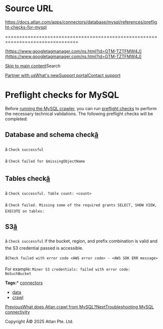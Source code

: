 # Source URL
https://docs.atlan.com/apps/connectors/database/mysql/references/preflight-checks-for-mysql

================================================================================

<!--
canonical: https://docs.atlan.com/apps/connectors/database/mysql/references/preflight-checks-for-mysql
link-alternate: https://docs.atlan.com/apps/connectors/database/mysql/references/preflight-checks-for-mysql
meta-description: Before [running the MySQL crawler](/apps/connectors/database/mysql/how-tos/crawl-mysql), you can run [preflight checks](/product/connections/concepts/wha.
meta-docsearch:docusaurus_tag: docs-default-current
meta-docsearch:language: en
meta-docsearch:version: current
meta-docusaurus_locale: en
meta-docusaurus_tag: docs-default-current
meta-docusaurus_version: current
meta-generator: Docusaurus v3.8.1
meta-og-description: Before [running the MySQL crawler](/apps/connectors/database/mysql/how-tos/crawl-mysql), you can run [preflight checks](/product/connections/concepts/wha.
meta-og-locale: en
meta-og-title: Preflight checks for MySQL | Atlan Documentation
meta-og-url: https://docs.atlan.com/apps/connectors/database/mysql/references/preflight-checks-for-mysql
meta-twitter:card: summary_large_image
meta-viewport: width=device-width,initial-scale=1
title: Preflight checks for MySQL | Atlan Documentation
-->

[https://www.googletagmanager.com/ns.html?id=GTM-TZTFMW4J](https://www.googletagmanager.com/ns.html?id=GTM-TZTFMW4J)

[Skip to main content](#__docusaurus_skipToContent_fallback)Search

[Partner with us](https://docs.google.com/forms/d/e/1FAIpQLScuAIhCm2GS7YFstrOjawbP8J7PUmOynQo7wI2yGCcCyEcVSw/viewform)[What's new](https://shipped.atlan.com/)[Support portal](https://atlan.zendesk.com/auth/v2/login/signin?return_to=https%3A%2F%2Fatlan.zendesk.com%2Fhc%2Fen-us&theme=hc&locale=en-us&brand_id=1900000425113&auth_origin=1900000425113%2Cfalse%2Ctrue)[Contact support](/support/submit-request)

Preflight checks for MySQL
==========================

Before [running the MySQL crawler](/apps/connectors/database/mysql/how-tos/crawl-mysql), you can run [preflight checks](/product/connections/concepts/what-are-preflight-checks) to perform the necessary technical validations. The following preflight checks will be completed:

Database and schema check[â](#database-and-schema-check "Direct link to Database and schema check")
-----------------------------------------------------------------------------------------------------

â `Check successful`

â `Check failed for $missingObjectName`

Tables check[â](#tables-check "Direct link to Tables check")
--------------------------------------------------------------

â `Check successful. Table count: <count>`

â `Check failed. Missing some of the required grants SELECT, SHOW VIEW, EXECUTE on tables:`

S3[â](#s3 "Direct link to S3")
--------------------------------

â `Check successful` if the bucket, region, and prefix combination is valid and the S3 credential passed is accessible.

â`Check failed with error code <AWS error code> - <AWS SDK ERR message>`

For example: `Miner S3 credentials: failed with error code: NoSuchBucket`

**Tags:*** [connectors](/tags/connectors)
* [data](/tags/data)
* [crawl](/tags/crawl)

[PreviousWhat does Atlan crawl from MySQL?](/apps/connectors/database/mysql/references/what-does-atlan-crawl-from-mysql)[NextTroubleshooting MySQL connectivity](/apps/connectors/database/mysql/troubleshooting/troubleshooting-mysql-connectivity)

Copyright Â© 2025 Atlan Pte. Ltd.

